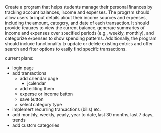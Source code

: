 Create a program that helps students manage their personal finances by tracking account balances, income and expenses. The program should allow users to input details about their income sources and expenses, including the amount, category, and date of each transaction. It should provide features to view the current balance, generate summaries of income and expenses over specified periods (e.g., weekly, monthly), and categorize expenses to show spending patterns. Additionally, the program should include functionality to update or delete existing entries and offer search and filter options to easily find specific transactions.

current plans:
- login page
- add transactions
	- add calendar page
		- jcalendar
	- add editing them
	- expense or income button
	- save button
	- select category type
- implement recurring transactions (bills) etc.
- add monthly, weekly, yearly, year to date, last 30 months, last 7 days, trends
- add custom categories
